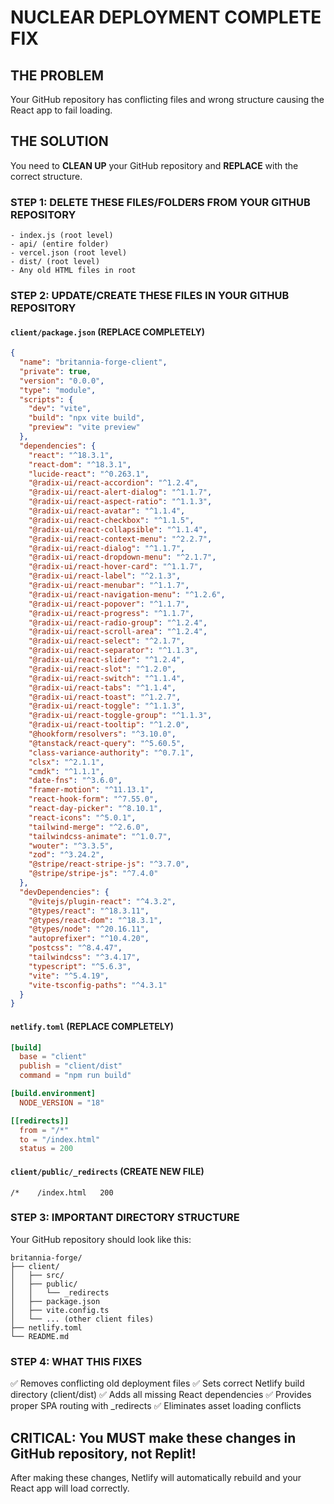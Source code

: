# NUCLEAR DEPLOYMENT COMPLETE FIX

## THE PROBLEM
Your GitHub repository has conflicting files and wrong structure causing the React app to fail loading.

## THE SOLUTION
You need to **CLEAN UP** your GitHub repository and **REPLACE** with the correct structure.

### STEP 1: DELETE THESE FILES/FOLDERS FROM YOUR GITHUB REPOSITORY
```
- index.js (root level)
- api/ (entire folder)
- vercel.json (root level)
- dist/ (root level)
- Any old HTML files in root
```

### STEP 2: UPDATE/CREATE THESE FILES IN YOUR GITHUB REPOSITORY

#### `client/package.json` (REPLACE COMPLETELY)
```json
{
  "name": "britannia-forge-client",
  "private": true,
  "version": "0.0.0",
  "type": "module",
  "scripts": {
    "dev": "vite",
    "build": "npx vite build",
    "preview": "vite preview"
  },
  "dependencies": {
    "react": "^18.3.1",
    "react-dom": "^18.3.1",
    "lucide-react": "^0.263.1",
    "@radix-ui/react-accordion": "^1.2.4",
    "@radix-ui/react-alert-dialog": "^1.1.7",
    "@radix-ui/react-aspect-ratio": "^1.1.3",
    "@radix-ui/react-avatar": "^1.1.4",
    "@radix-ui/react-checkbox": "^1.1.5",
    "@radix-ui/react-collapsible": "^1.1.4",
    "@radix-ui/react-context-menu": "^2.2.7",
    "@radix-ui/react-dialog": "^1.1.7",
    "@radix-ui/react-dropdown-menu": "^2.1.7",
    "@radix-ui/react-hover-card": "^1.1.7",
    "@radix-ui/react-label": "^2.1.3",
    "@radix-ui/react-menubar": "^1.1.7",
    "@radix-ui/react-navigation-menu": "^1.2.6",
    "@radix-ui/react-popover": "^1.1.7",
    "@radix-ui/react-progress": "^1.1.7",
    "@radix-ui/react-radio-group": "^1.2.4",
    "@radix-ui/react-scroll-area": "^1.2.4",
    "@radix-ui/react-select": "^2.1.7",
    "@radix-ui/react-separator": "^1.1.3",
    "@radix-ui/react-slider": "^1.2.4",
    "@radix-ui/react-slot": "^1.2.0",
    "@radix-ui/react-switch": "^1.1.4",
    "@radix-ui/react-tabs": "^1.1.4",
    "@radix-ui/react-toast": "^1.2.7",
    "@radix-ui/react-toggle": "^1.1.3",
    "@radix-ui/react-toggle-group": "^1.1.3",
    "@radix-ui/react-tooltip": "^1.2.0",
    "@hookform/resolvers": "^3.10.0",
    "@tanstack/react-query": "^5.60.5",
    "class-variance-authority": "^0.7.1",
    "clsx": "^2.1.1",
    "cmdk": "^1.1.1",
    "date-fns": "^3.6.0",
    "framer-motion": "^11.13.1",
    "react-hook-form": "^7.55.0",
    "react-day-picker": "^8.10.1",
    "react-icons": "^5.0.1",
    "tailwind-merge": "^2.6.0",
    "tailwindcss-animate": "^1.0.7",
    "wouter": "^3.3.5",
    "zod": "^3.24.2",
    "@stripe/react-stripe-js": "^3.7.0",
    "@stripe/stripe-js": "^7.4.0"
  },
  "devDependencies": {
    "@vitejs/plugin-react": "^4.3.2",
    "@types/react": "^18.3.11",
    "@types/react-dom": "^18.3.1",
    "@types/node": "^20.16.11",
    "autoprefixer": "^10.4.20",
    "postcss": "^8.4.47",
    "tailwindcss": "^3.4.17",
    "typescript": "^5.6.3",
    "vite": "^5.4.19",
    "vite-tsconfig-paths": "^4.3.1"
  }
}
```

#### `netlify.toml` (REPLACE COMPLETELY)
```toml
[build]
  base = "client"
  publish = "client/dist"
  command = "npm run build"

[build.environment]
  NODE_VERSION = "18"

[[redirects]]
  from = "/*"
  to = "/index.html"
  status = 200
```

#### `client/public/_redirects` (CREATE NEW FILE)
```
/*    /index.html   200
```

### STEP 3: IMPORTANT DIRECTORY STRUCTURE
Your GitHub repository should look like this:

```
britannia-forge/
├── client/
│   ├── src/
│   ├── public/
│   │   └── _redirects
│   ├── package.json
│   ├── vite.config.ts
│   └── ... (other client files)
├── netlify.toml
└── README.md
```

### STEP 4: WHAT THIS FIXES
✅ Removes conflicting old deployment files
✅ Sets correct Netlify build directory (client/dist)
✅ Adds all missing React dependencies
✅ Provides proper SPA routing with _redirects
✅ Eliminates asset loading conflicts

## CRITICAL: You MUST make these changes in GitHub repository, not Replit!

After making these changes, Netlify will automatically rebuild and your React app will load correctly.